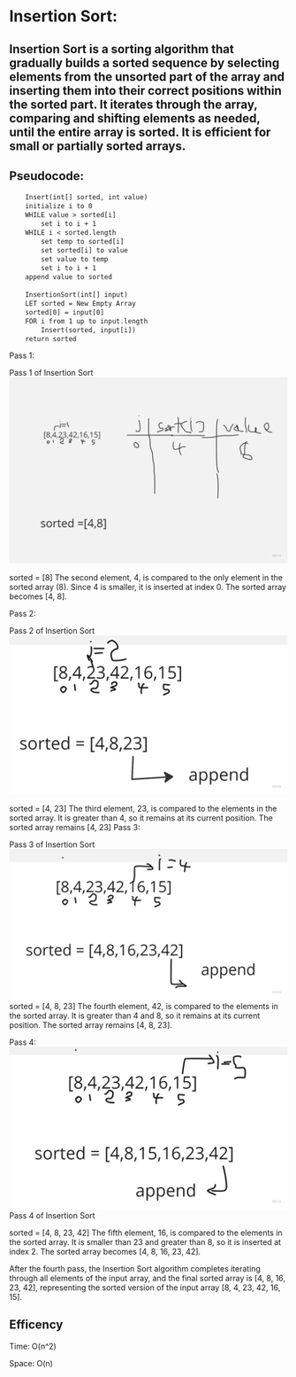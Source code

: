 # Insertion Sort:

## Insertion Sort is a sorting algorithm that gradually builds a sorted sequence by selecting elements from the unsorted part of the array and inserting them into their correct positions within the sorted part. It iterates through the array, comparing and shifting elements as needed, until the entire array is sorted. It is efficient for small or partially sorted arrays.

## Pseudocode:
```
    Insert(int[] sorted, int value)
    initialize i to 0
    WHILE value > sorted[i]
        set i to i + 1
    WHILE i < sorted.length
        set temp to sorted[i]
        set sorted[i] to value
        set value to temp
        set i to i + 1
    append value to sorted

    InsertionSort(int[] input)
    LET sorted = New Empty Array
    sorted[0] = input[0]
    FOR i from 1 up to input.length
        Insert(sorted, input[i])
    return sorted
```
Pass 1:

Pass 1 of Insertion  Sort
![pass1](/sorting/insertion/assest/1.jpg)



sorted = [8]
The second element, 4, is compared to the only element in the sorted array (8). Since 4 is smaller, it is inserted at index 0. The sorted array becomes [4, 8].

Pass 2:

Pass 2 of Insertion  Sort
![pass2](/sorting/insertion/assest/2.jpg)

sorted = [4, 23]
The third element, 23, is compared to the elements in the sorted array. It is greater than 4, so it remains at its current position. The sorted array remains [4, 23]
Pass 3:

Pass 3 of Insertion  Sort
![pass3](/sorting/insertion/assest/3.jpg)
sorted = [4, 8, 23]
The fourth element, 42, is compared to the elements in the sorted array. It is greater than 4 and 8, so it remains at its current position. The sorted array remains [4, 8, 23].

Pass 4:
![pass4](/sorting/insertion/assest/4.jpg)
Pass 4 of Insertion  Sort

sorted = [4, 8, 23, 42]
The fifth element, 16, is compared to the elements in the sorted array. It is smaller than 23 and greater than 8, so it is inserted at index 2. The sorted array becomes [4, 8, 16, 23, 42].

After the fourth pass, the Insertion Sort algorithm completes iterating through all elements of the input array, and the final sorted array is [4, 8, 16, 23, 42], representing the sorted version of the input array [8, 4, 23, 42, 16, 15].

## Efficency
Time: O(n^2)

Space: O(n)
